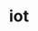 ---
layout: list
title: iot
slug: iot
menu: false
description: >
  The Internet of things (IoT) refers to the concept of extending Internet connectivity beyond conventional computing platforms such as personal computers and mobile devices, and into any range of traditionally "dumb" or non-internet-enabled physical devices and everyday objects. `wiki`
---